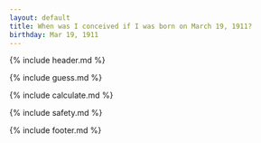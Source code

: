 ```yaml
---
layout: default
title: When was I conceived if I was born on March 19, 1911?
birthday: Mar 19, 1911
---
```


{% include header.md %}

{% include guess.md %}

{% include calculate.md %}

{% include safety.md %}

{% include footer.md %}




